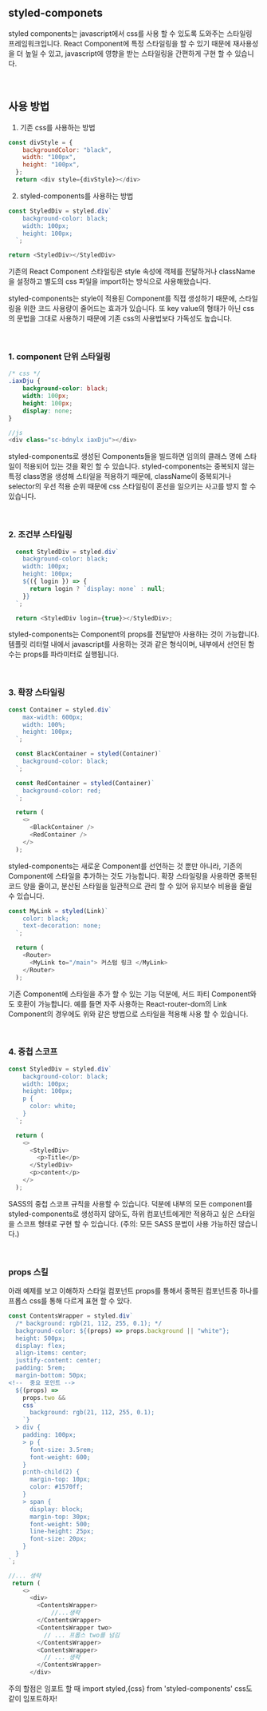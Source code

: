 ## styled-componets

styled components는 javascript에서 css를 사용 할 수 있도록 도와주는 스타일링 프레임워크입니다. React Component에 특정 스타일링을 할 수 있기 때문에 재사용성을 더 높일 수 있고, javascript에 영향을 받는 스타일링을 간편하게 구현 할 수 있습니다.

<br />

## 사용 방법

1. 기존 css를 사용하는 방법

```js
const divStyle = {
    backgroundColor: "black",
    width: "100px",
    height: "100px",
  };
  return <div style={divStyle}></div>
```  

2. styled-components를 사용하는 방법

```js
const StyledDiv = styled.div`
    background-color: black;
    width: 100px;
    height: 100px;
  `;

return <StyledDiv></StyledDiv>
```

기존의 React Component 스타일링은 style 속성에 객체를 전달하거나 className을 설정하고 별도의 css 파일을 import하는 방식으로 사용해왔습니다.

styled-components는 style이 적용된 Component를 직접 생성하기 때문에, 스타일링을 위한 코드 사용량이 줄어드는 효과가 있습니다. 또 key value의 형태가 아닌 css의 문법을 그대로 사용하기 때문에 기존 css의 사용법보다 가독성도 높습니다.

<br />

### 1. component 단위 스타일링

```css
/* css */
.iaxDju {
    background-color: black;
    width: 100px;
    height: 100px;
    display: none;
}
```
```js
//js
<div class="sc-bdnylx iaxDju"></div>
```

styled-components로 생성된 Components들을 빌드하면 임의의 클래스 명에 스타일이 적용되어 있는 것을 확인 할 수 있습니다. styled-components는 중복되지 않는 특정 class명을 생성해 스타일을 적용하기 때문에, className이 중복되거나 selector의 우선 적용 순위 때문에 css 스타일링이 혼선을 일으키는 사고를 방지 할 수 있습니다.

<br />

### 2. 조건부 스타일링

```js
  const StyledDiv = styled.div`
    background-color: black;
    width: 100px;
    height: 100px;
    ${({ login }) => {
      return login ? `display: none` : null;
    }}
  `;

  return <StyledDiv login={true}></StyledDiv>;
```

styled-components는 Component의 props를 전달받아 사용하는 것이 가능합니다. 템플릿 리터럴 내에서 javascript를 사용하는 것과 같은 형식이며, 내부에서 선언된 함수는 props를 파라미터로 실행됩니다.

<br />

### 3. 확장 스타일링

```js
const Container = styled.div`
    max-width: 600px;
    width: 100%;
    height: 100px;
  `;

  const BlackContainer = styled(Container)`
    background-color: black;
  `;

  const RedContainer = styled(Container)`
    background-color: red;
  `;

  return (
    <>
      <BlackContainer />
      <RedContainer />
    </>
  );
```

styled-components는 새로운 Component를 선언하는 것 뿐만 아니라, 기존의 Component에 스타일을 추가하는 것도 가능합니다. 확장 스타일링을 사용하면 중복된 코드 양을 줄이고, 분산된 스타일을 일관적으로 관리 할 수 있어 유지보수 비용을 줄일 수 있습니다.

```js
const MyLink = styled(Link)`
    color: black;
    text-decoration: none;
  `;

  return (
    <Router>
      <MyLink to="/main"> 커스텀 링크 </MyLink>
    </Router>
  );
```

기존 Component에 스타일을 추가 할 수 있는 기능 덕분에, 서드 파티 Component와도 호환이 가능합니다. 예를 들면 자주 사용하는 React-router-dom의 Link Component의 경우에도 위와 같은 방법으로 스타일을 적용해 사용 할 수 있습니다.

<br />

### 4. 중첩 스코프

```js
const StyledDiv = styled.div`
    background-color: black;
    width: 100px;
    height: 100px;
    p {
      color: white;
    }
  `;

  return (
    <>
      <StyledDiv>
        <p>Title</p>
      </StyledDiv>
      <p>content</p>
    </>
  );
```

SASS의 중첩 스코프 규칙을 사용할 수 있습니다. 덕분에 내부의 모든 component를 styled-components로 생성하지 않아도, 하위 컴포넌트에게만 적용하고 싶은 스타일을 스코프 형태로 구현 할 수 있습니다. (주의: 모든 SASS 문법이 사용 가능하진 않습니다.)

<br />

### props 스킬

아래 예제를 보고 이해하자 스타일 컴포넌트 props를 통해서 중복된 컴포넌트중 하나를 프롭스 css를 통해 다르게 표현 할 수 있다. 

```js
const ContentsWrapper = styled.div`
  /* background: rgb(21, 112, 255, 0.1); */
  background-color: ${(props) => props.background || "white"};
  height: 500px;
  display: flex;
  align-items: center;
  justify-content: center;
  padding: 5rem;
  margin-bottom: 50px;
<!--  중요 포인트 -->
  ${(props) =>
    props.two &&
    css`
      background: rgb(21, 112, 255, 0.1);
    `}
  > div {
    padding: 100px;
    > p {
      font-size: 3.5rem;
      font-weight: 600;
    }
    p:nth-child(2) {
      margin-top: 10px;
      color: #1570ff;
    }
    > span {
      display: block;
      margin-top: 30px;
      font-weight: 500;
      line-height: 25px;
      font-size: 20px;
    }
  }
`;

//... 생략
 return (
    <>
      <div>
        <ContentsWrapper>
            //...생략
        </ContentsWrapper>
        <ContentsWrapper two>
          // ... 프롭스 two를 넘김
        </ContentsWrapper>
        <ContentsWrapper>
          // ... 생략
        </ContentsWrapper>
      </div>
```

주의 할점은 임포트 할 때 import styled,{css} from 'styled-components' css도 같이 임포트하자!

